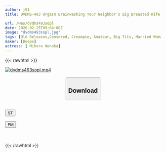```yaml
---
author: j91
title: DVDMS-493 Orgasm Brainwashing Your Neighbor's Big Breasted Wife For 90 Days With Surgery 2 Nipple Iki / Throat Iramaiiki / Brain Iki Repeatedly Cuckold Wife Asks For Cum Inside The Uterus

url: /was/dvdms493sopl
date: 2020-02-25T09:04:00Z
image: "dvdms493sopl.jpg"
tags: [Old Releases,Censored, Creampie, Amateur, Big Tits, Married Woman, Hypnosis	]
maker: [Deeps]
actress: [ Mihara Honoka]
---
```



{{< rawhtml >}}

<div class="video" data-videoid="GK4rZy9J0eC1jqW">
    <a href="javascript:;">
        <img src="/was/dvdms493sopl/dvdms493sopl.jpg" width="WIDTH" height="HEIGHT" alt="dvdms493sopl.mp4" loading="lazy">
    </a>
</div>

<script type="text/javascript" src="https://j91.asia/asset/on-demand-st.js"></script>

<br>
  <link rel="stylesheet" href="https://j91.asia/asset/bs5.css">
  
  <center>
  <button class="btn btn-primary" type="button" data-bs-toggle="collapse" data-bs-target=".multi-collapse" aria-expanded="false" aria-controls="multiCollapseExample1 multiCollapseExample2"><h2>Download</h2></button></center>
</p>
<div class="row">
  <div class="col">
    <div class="collapse multi-collapse" id="multiCollapseExample1">
      <div class="card card-body">
	      	      <br>
<div class="buttons">  
<a href="https://streamtape.to/v/GK4rZy9J0eC1jqW" target="_blank"><button class="btn-hover color-3"><i class="fa fa-download"></i> ST</button></a></div>
    </div>
  </div>
</div>
  <div class="col">
    <div class="collapse multi-collapse" id="multiCollapseExample2">
      <div class="card card-body">
	      <br>
<div class="buttons">
    <a href="https://filemoon.sx/d/xle5h1oppipb" target="_blank"><button class="btn-hover color-8"><i class="fa fa-download"></i> FM</button></a></div>
<br><br>
      </div>
    </div>
  </div>
</div>

{{< /rawhtml >}}